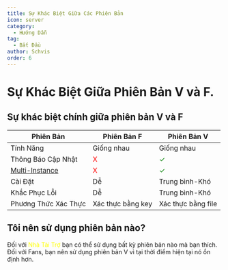 ```yaml
---
title: Sự Khác Biệt Giữa Các Phiên Bản
icon: server
category:
  - Hướng Dẫn
tag:
  - Bắt Đầu
author: Schvis
order: 6
---
```


# Sự Khác Biệt Giữa Phiên Bản V và F.

## Sự khác biệt chính giữa phiên bản V và F

|Phiên Bản |Phiên Bản F|Phiên Bản V|
|-----|--------|--------|
|Tính Năng|Giống nhau|Giống nhau|
|Thông Báo Cập Nhật|<span style='color:red;'>X</span>|<span style='color:green;'>✓</span>|
|[Multi-Instance](../guide/multi-instance.md)|<span style='color:red;'>X</span>|<span style='color:green;'>✓</span>|
|Cài Đặt|Dễ|Trung bình-Khó|
|Khắc Phục Lỗi|Dễ|Trung bình-Khó|
|Phương Thức Xác Thực|Xác thực bằng key|Xác thực bằng file|
## Tôi nên sử dụng phiên bản nào?

Đối với <span style='color:yellow;'>Nhà Tài Trợ</span> bạn có thể sử dụng bất kỳ phiên bản nào mà bạn thích. Đối với Fans, bạn nên sử dụng phiên bản V vì tại thời điểm hiện tại nó ổn định hơn.